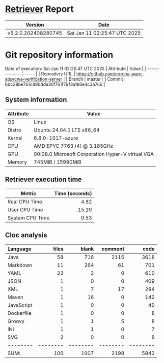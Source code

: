 # [Retriever](https://github.com/PalladioSimulator/Palladio-ReverseEngineering-Retriever) Report
| Version | Date |
| ------- | ---- |
| v5.2.0.202408280745 | Sat Jan 11 02:25:47 UTC 2025 |

# Git repository information
Date of execution: Sat Jan 11 02:25:47 UTC 2025
|    Attribute   | Value |
| -------------- | ----- |
| Repository URL | https://github.com/corona-warn-app/cwa-verification-server |
| Branch         | master |
| Commit         | bbc28be761c89bdda30f761f79f3a190e4c3a7c6 |


## System information
| Attribute | Value |
| --------- | ----- |
| OS | Linux  |
| Distro | Ubuntu 24.04.1 LTS x86_64  |
| Kernel | 6.8.0-1017-azure  |
| CPU | AMD EPYC 7763 (4) @ 3.185GHz  |
| GPU | 00:08.0 Microsoft Corporation Hyper-V virtual VGA  |
| Memory | 745MiB / 15990MiB  |

## Retriever execution time
| Metric | Time (seconds) |
| --- | ---: |
| Real CPU Time | 4.82 |
| User CPU Time | 15.29 |
| System CPU Time | 0.53 |
<!--
Explainations:
- __Real CPU Time__: actual time the command has run (can be less than total time spent in user and system mode for multi-threaded processes)
- __User CPU Time__: time the command has spent running in user mode
- __System CPU Time__: time the command has spent running in system or kernel mode
-->

## Cloc analysis

Language|files|blank|comment|code
:-------|-------:|-------:|-------:|-------:
Java|58|716|2115|3618
Markdown|11|264|61|701
YAML|22|2|0|610
JSON|1|0|0|409
XML|1|7|17|294
Maven|1|16|0|142
JavaScript|1|0|0|40
Dockerfile|1|0|0|8
Groovy|1|1|5|8
INI|1|1|0|7
SVG|2|0|0|6
--------|--------|--------|--------|--------
SUM:|100|1007|2198|5843
